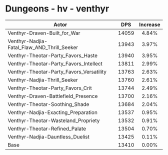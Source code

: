 # Dungeons - hv - venthyr
| Actor | DPS | Increase |
|---|:---:|:---:|
|Venthyr-Draven-Built_for_War|14059|4.84%|
|Venthyr-Nadjia-Fatal_Flaw_AND_Thrill_Seeker|13943|3.97%|
|Venthyr-Theotar-Party_Favors_Haste|13940|3.95%|
|Venthyr-Theotar-Party_Favors_Intellect|13811|2.99%|
|Venthyr-Theotar-Party_Favors_Versatility|13763|2.63%|
|Venthyr-Nadjia-Thrill_Seeker|13760|2.61%|
|Venthyr-Theotar-Party_Favors_Crit|13744|2.49%|
|Venthyr-Draven-Battlefield_Presence|13700|2.16%|
|Venthyr-Theotar-Soothing_Shade|13684|2.04%|
|Venthyr-Nadjia-Exacting_Preparation|13537|0.95%|
|Venthyr-Theotar-Wasteland_Propriety|13532|0.91%|
|Venthyr-Theotar-Refined_Palate|13504|0.70%|
|Venthyr-Nadjia-Dauntless_Duelist|13425|0.11%|
|Base|13410|0.00%|
